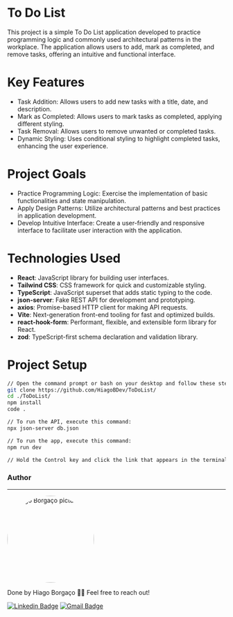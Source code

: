 <h1>To Do List</h1> 

This project is a simple To Do List application developed to practice programming logic and commonly used architectural patterns in the workplace. The application allows users to add, mark as completed, and remove tasks, offering an intuitive and functional interface.

# Key Features
- Task Addition: Allows users to add new tasks with a title, date, and description.
- Mark as Completed: Allows users to mark tasks as completed, applying different styling.
- Task Removal: Allows users to remove unwanted or completed tasks.
- Dynamic Styling: Uses conditional styling to highlight completed tasks, enhancing the user experience.

# Project Goals
- Practice Programming Logic: Exercise the implementation of basic functionalities and state manipulation.
- Apply Design Patterns: Utilize architectural patterns and best practices in application development.
- Develop Intuitive Interface: Create a user-friendly and responsive interface to facilitate user interaction with the application.

# Technologies Used
- <strong>React</strong>: JavaScript library for building user interfaces.
- <strong>Tailwind CSS</strong>: CSS framework for quick and customizable styling.
- <strong>TypeScript</strong>: JavaScript superset that adds static typing to the code.
- <strong>json-server</strong>: Fake REST API for development and prototyping.
- <strong>axios</strong>: Promise-based HTTP client for making API requests.
- <strong>Vite</strong>: Next-generation front-end tooling for fast and optimized builds.
- <strong>react-hook-form</strong>: Performant, flexible, and extensible form library for React.
- <strong>zod</strong>: TypeScript-first schema declaration and validation library.

# Project Setup

```bash
// Open the command prompt or bash on your desktop and follow these steps:
git clone https://github.com/HiagoBDev/ToDoList/
cd ./ToDoList/
npm install
code .

// To run the API, execute this command:
npx json-server db.json

// To run the app, execute this command:
npm run dev

// Hold the Control key and click the link that appears in the terminal.
```

### Author
---
 <img style="border-radius: 50%;" src="https://avatars.githubusercontent.com/u/102269033?v=4" width="200px;" alt="Hiago Borgaço picture"/>
 <br />

Done by Hiago Borgaço 👋🏽 Feel free to reach out!

[![Linkedin Badge](https://img.shields.io/badge/-Hiago-blue?style=flat-square&logo=Linkedin&logoColor=white&link=https://www.linkedin.com/in/hiago-borga%C3%A7o/)](https://www.linkedin.com/in/hiago-borga%C3%A7o/)
[![Gmail Badge](https://img.shields.io/badge/-hiagoborgaco1@gmail.com-c14438?style=flat-square&logo=Gmail&logoColor=white&link=mailto:hiagoborgaco1@gmail.com)](mailto:hiagoborgaco1@gmail.com)
